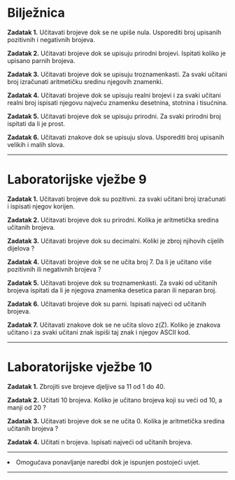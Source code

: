 <h1>Bilježnica</h1>

<strong>Zadatak 1.</strong> Učitavati brojeve dok se ne upiše nula. Usporediti broj upisanih pozitivnih i negativnih brojeva.

<strong>Zadatak 2.</strong> Učitavati brojeve dok se upisuju prirodni brojevi. Ispitati koliko je upisano parnih brojeva.

<strong>Zadatak 3.</strong> Učitavati brojeve dok se upisuju troznamenkasti. Za svaki učitani broj izračunati aritmetičku sredinu njegovih znamenki.

<strong>Zadatak 4.</strong> Učitavati brojeve dok se upisuju realni brojevi i za svaki učitani realni broj ispisati njegovu najveću znamenku desetnina, stotnina i tisućnina.

<strong>Zadatak 5.</strong> Učitavati brojeve dok se upisuju prirodni. Za svaki prirodni broj ispitati da li je prost.

<strong>Zadatak 6.</strong> Učitavati znakove dok se upisuju slova. Usporediti broj upisanih velikih i malih slova.

<hr>
<h1>Laboratorijske vježbe 9</h1>

<strong>Zadatak 1.</strong> Učitavati brojeve dok su pozitivni. za svaki učitani broj izračunati i ispisati njegov korijen.

<strong>Zadatak 2.</strong> Učitavati brojeve dok su prirodni. Kolika je aritmetička sredina učitanih brojeva.

<strong>Zadatak 3.</strong> Učitavati brojeve dok su decimalni. Koliki je zbroj njihovih cijelih dijelova ?

<strong>Zadatak 4.</strong> Učitavati brojeve dok se ne učita broj 7. Da li je učitano više pozitivnih ili negativnih brojeva ?

<strong>Zadatak 5.</strong> Učitavati brojeve dok su troznamenkasti. Za svaki od učitanih brojeva ispitati da li je njegova znamenka desetica paran ili neparan broj.

<strong>Zadatak 6.</strong> Učitavati brojeve dok su parni. Ispisati najveći od učitanih brojeva.

<strong>Zadatak 7.</strong> Učitavati znakove dok se ne učita slovo z(Z). Koliko je znakova učitano i za svaki učitani znak ispiši taj znak i njegov ASCII kod.

<hr>
<h1>Laboratorijske vježbe 10</h1>

<strong>Zadatak 1.</strong> Zbrojiti sve brojeve djeljive sa 11 od 1 do 40.

<strong>Zadatak 2.</strong> Učitati 10 brojeva. Koliko je učitano brojeva koji su veći od 10, a manji od 20 ?

<strong>Zadatak 3.</strong> Učitavati brojeve dok se ne učita 0. Kolika je aritmetička sredina učitanih brojeva ?

<strong>Zadatak 4.</strong> Učitati n brojeva. Ispisati najveći od učitanih brojeva. 

<hr>

<li>Omogućava ponavljanje naredbi dok je ispunjen postojeći uvjet.</li>

<hr>
